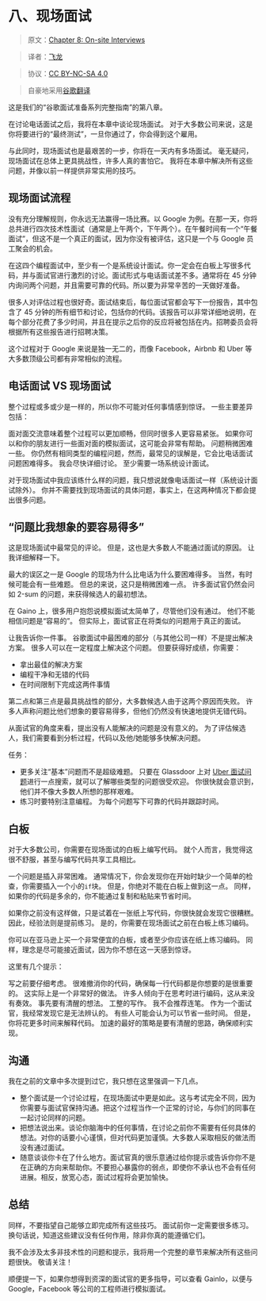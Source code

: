 # 八、现场面试

> 原文：[Chapter 8: On-site Interviews](http://blog.gainlo.co/index.php/2017/06/17/chapter-8-site-interviews-complete-guide-google-interview-preparation/)

> 译者：[飞龙](https://github.com/wizardforcel)

> 协议：[CC BY-NC-SA 4.0](http://creativecommons.org/licenses/by-nc-sa/4.0/)

> 自豪地采用[谷歌翻译](https://translate.google.cn/)


这是我们的“谷歌面试准备系列完整指南”的第八章。

在讨论电话面试之后，我将在本章中谈论现场面试。 对于大多数公司来说，这是你将要进行的“最终测试”，一旦你通过了，你会得到这个雇用。

与此同时，现场面试也是最艰苦的一步，你将在一天内有多场面试。 毫无疑问，现场面试在总体上更具挑战性，许多人真的害怕它。 我将在本章中解决所有这些问题，并像以前一样提供非常实用的技巧。

## 现场面试流程

没有充分理解规则，你永远无法赢得一场比赛。以 Google 为例。在那一天，你将总共进行四次技术性面试（通常是上午两个，下午两个）。在午餐时间有一个“午餐面试”，但这不是一个真正的面试，因为你没有被评估，这只是一个与 Google 员工聚会的机会。

在这四个编程面试中，至少有一个是系统设计面试。你一定会在白板上写很多代码，并与面试官进行激烈的讨论。面试形式与电话面试差不多。通常将在 45 分钟内询问两个问题，并且需要可靠的代码。所以要为非常辛苦的一天做好准备。

很多人对评估过程也很好奇。面试结束后，每位面试官都会写下一份报告，其中包含了 45 分钟的所有细节和讨论，包括你的代码。该报告可以非常详细地说明，在每个部分花费了多少时间，并且在提示之后你的反应将被包括在内。招聘委员会将根据所有这些报告进行招聘决策。

这个过程对于 Google 来说是独一无二的，而像 Facebook，Airbnb 和 Uber 等大多数顶级公司都有非常相似的流程。

## 电话面试 VS 现场面试

整个过程或多或少是一样的，所以你不可能对任何事情感到惊讶。 一些主要差异包括：

面对面交流意味着整个过程可以更加顺畅，但同时很多人更容易紧张。 如果你可以和你的朋友进行一些面对面的模拟面试，这可能会非常有帮助。
问题稍微困难一些。 你仍然有相同类型的编程问题，然而，最常见的误解是，它会比电话面试问题困难得多。 我会尽快详细讨论。
至少需要一场系统设计面试。

对于现场面试中我应该练什么样的问题，我只想说就像电话面试一样（系统设计面试除外）。 你并不需要找到现场面试的具体问题，事实上，在这两种情况下都会提出很多问题。

## “问题比我想象的要容易得多”

这是现场面试中最常见的评论。 但是，这也是大多数人不能通过面试的原因。 让我详细解释一下。

最大的误区之一是 Google 的现场为什么比电话为什么要困难得多。 当然，有时候可能会有一些难题。 但总的来说，这只是稍微困难一点。 许多面试官仍然会问如 2-sum 的问题，来获得候选人的最初想法。

在 Gaino 上，很多用户抱怨说模拟面试太简单了，尽管他们没有通过。 他们不能相信问题是“容易的”。 但实际上，面试官正在将类似的问题用于真正的面试。

让我告诉你一件事。 谷歌面试中最困难的部分（与其他公司一样）不是提出解决方案。 很多人可以在一定程度上解决这个问题。 但要获得好成绩，你需要：

+   拿出最佳的解决方案
+   编程干净和无错的代码
+   在时间限制下完成这两件事情

第二点和第三点是最具挑战性的部分，大多数候选人由于这两个原因而失败。 许多人声称问题比他们想象的要容易得多，但他们仍然没有快速地提供无错代码。

从面试官的角度来看，提出没有人能解决的问题是没有意义的。 为了评估候选人，我们需要看到分析过程，代码以及他/她能够多快解决问题。

任务：

+   更多关注“基本”问题而不是超级难题。 只要在 Glassdoor 上对 [Uber 面试问题](http://blog.gainlo.co/index.php/category/uber-interview-questions/)进行一点搜索，就可以了解哪些类型的问题很受欢迎。 你很快就会意识到，他们并不像大多数人所想的那样艰难。
+   练习时要特别注意编程。 为每个问题写下可靠的代码并跟踪时间。

## 白板

对于大多数公司，你需要在现场面试的白板上编写代码。 就个人而言，我觉得这很不舒服，甚至与编写代码共享工具相比。

一个问题是插入非常困难。 通常情况下，你会发现你在开始时缺少一个简单的检查，你需要插入一个小的`if`块。 但是，你绝对不能在白板上做到这一点。 同样，如果你的代码是多余的，你不能通过复制和粘贴来节省时间。

如果你之前没有这样做，只是试着在一张纸上写代码，你很快就会发现它很糟糕。 因此，经验法则是提前练习。 是的，你需要在现场面试之前在白板上练习编码。

你可以在亚马逊上买一个非常便宜的白板，或者至少你应该在纸上练习编码。 同样，理念是尽可能接近面试，因为你不想在这一天感到惊讶。

这里有几个提示：

写之前要仔细考虑。 很难撤消你的代码，确保每一行代码都是你想要的是很重要的。 这实际上是一个非常好的做法。 许多人倾向于在思考时进行编码，这从来没有奏效。 事先要有清醒的想法。
工整的写作。 我不会推荐连笔。 作为一个面试官，我经常发现它是无法辨认的。 有些人可能会认为可以节省一些时间。 但是，你将花更多时间来解释代码。 加速的最好的策略是要有清醒的思路，确保顺利实现。

## 沟通

我在之前的文章中多次提到过它，我只想在这里强调一下几点。

+   整个面试是一个讨论过程，在现场面试中更是如此。这与考试完全不同，因为你需要与面试官保持沟通。把这个过程当作一个正常的讨论，与你们的同事在一起讨论同样的问题。
+   把想法说出来。谈论你脑海中的任何事情，在讨论之前你不需要有任何具体的想法。对你的话要小心谨慎，但对代码更加谨慎。大多数人采取相反的做法而没有通过面试。
+   随意谈谈你卡在了什么地方。面试官真的很乐意通过给你提示或告诉你你不是在正确的方向来帮助你。不要担心暴露你的弱点，即使你不承认也不会有任何进展。相反，放宽心态，面试过程将会更加愉快。

## 总结

同样，不要指望自己能够立即完成所有这些技巧。 面试前你一定需要很多练习。 换句话说，知道这些建议没有任何作用，除非你真的能遵循它们。

我不会涉及太多非技术性的问题和提示，我将用一个完整的章节来解决所有这些问题很快。 敬请关注！

顺便提一下，如果你想得到资深的面试官的更多指导，可以查看 Gainlo，以便与 Google，Facebook 等公司的工程师进行模拟面试。

